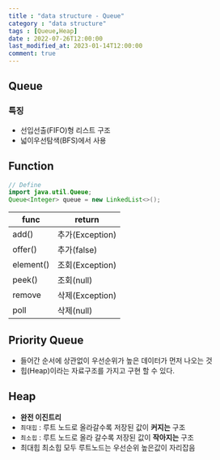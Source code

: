 ```yaml
---
title : "data structure - Queue"
category : "data structure"
tags : [Queue,Heap]
date : 2022-07-26T12:00:00
last_modified_at: 2023-01-14T12:00:00
comment: true
---
```


## Queue

### 특징

- 선입선출(FIFO)형 리스트 구조
- 넓이우선탐색(BFS)에서 사용

## Function

```java
// Define
import java.util.Queue;
Queue<Integer> queue = new LinkedList<>();
```

| func | return |
| --- | --- |
| add() | 추가(Exception) |
| offer() | 추가(false) |
| element() | 조회(Exception) |
| peek() | 조회(null) |
| remove | 삭제(Exception) |
| poll | 삭제(null) |

## Priority Queue

- 들어간 순서에 상관없이 우선순위가 높은 데이터가 먼저 나오는 것
- 힙(Heap)이라는 자료구조를 가지고 구현 할 수 있다.

## Heap

- **완전 이진트리**
- `최대힙` : 루트 노드로 올라갈수록 저장된 값이 **커지는** 구조
- `최소힙` : 루트 노드로 올라 갈수록 저장된 값이 **작아지는** 구조
- 최대힙 최소힙 모두 루트노드는 우선순위 높은값이 자리잡음